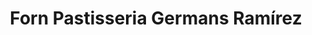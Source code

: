 ---
title: "Forn Pastisseria Germans Ramírez"
url: /torrent/forn-pastisseria-germans-ramirez/
shop: panadería
---